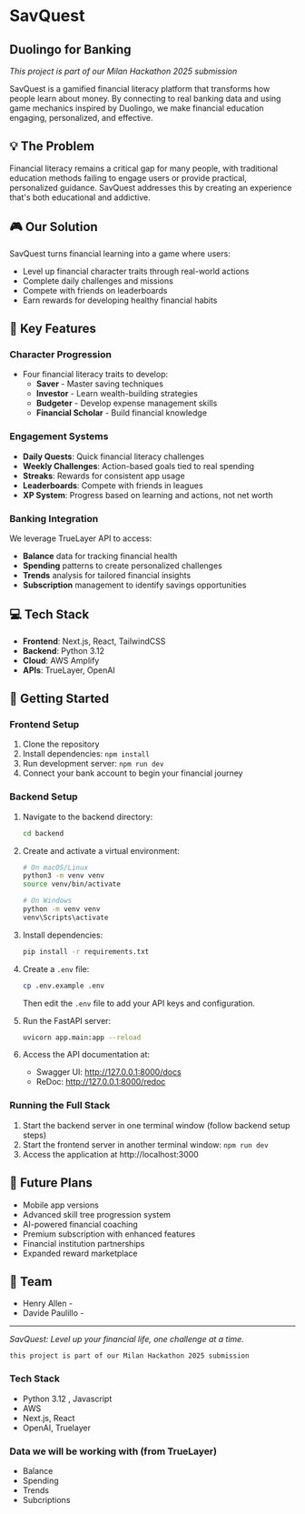 # SavQuest
## Duolingo for Banking

*This project is part of our Milan Hackathon 2025 submission*

SavQuest is a gamified financial literacy platform that transforms how people learn about money. By connecting to real banking data and using game mechanics inspired by Duolingo, we make financial education engaging, personalized, and effective.

## 💡 The Problem

Financial literacy remains a critical gap for many people, with traditional education methods failing to engage users or provide practical, personalized guidance. SavQuest addresses this by creating an experience that's both educational and addictive.

## 🎮 Our Solution

SavQuest turns financial learning into a game where users:
- Level up financial character traits through real-world actions
- Complete daily challenges and missions
- Compete with friends on leaderboards
- Earn rewards for developing healthy financial habits

## 🔑 Key Features

### Character Progression
- Four financial literacy traits to develop:
  - **Saver** - Master saving techniques
  - **Investor** - Learn wealth-building strategies
  - **Budgeter** - Develop expense management skills
  - **Financial Scholar** - Build financial knowledge

### Engagement Systems
- **Daily Quests**: Quick financial literacy challenges
- **Weekly Challenges**: Action-based goals tied to real spending
- **Streaks**: Rewards for consistent app usage
- **Leaderboards**: Compete with friends in leagues
- **XP System**: Progress based on learning and actions, not net worth

### Banking Integration
We leverage TrueLayer API to access:
- **Balance** data for tracking financial health
- **Spending** patterns to create personalized challenges
- **Trends** analysis for tailored financial insights
- **Subscription** management to identify savings opportunities

## 💻 Tech Stack

- **Frontend**: Next.js, React, TailwindCSS
- **Backend**: Python 3.12
- **Cloud**: AWS Amplify
- **APIs**: TrueLayer, OpenAI

## 🚀 Getting Started

### Frontend Setup

1. Clone the repository
2. Install dependencies: `npm install`
3. Run development server: `npm run dev`
4. Connect your bank account to begin your financial journey

### Backend Setup

1. Navigate to the backend directory:
   ```bash
   cd backend
   ```

2. Create and activate a virtual environment:
   ```bash
   # On macOS/Linux
   python3 -m venv venv
   source venv/bin/activate

   # On Windows
   python -m venv venv
   venv\Scripts\activate
   ```

3. Install dependencies:
   ```bash
   pip install -r requirements.txt
   ```

4. Create a `.env` file:
   ```bash
   cp .env.example .env
   ```
   
   Then edit the `.env` file to add your API keys and configuration.

5. Run the FastAPI server:
   ```bash
   uvicorn app.main:app --reload
   ```

6. Access the API documentation at:
   - Swagger UI: http://127.0.0.1:8000/docs
   - ReDoc: http://127.0.0.1:8000/redoc

### Running the Full Stack

1. Start the backend server in one terminal window (follow backend setup steps)
2. Start the frontend server in another terminal window: `npm run dev`
3. Access the application at http://localhost:3000

## 🔮 Future Plans

- Mobile app versions
- Advanced skill tree progression system
- AI-powered financial coaching
- Premium subscription with enhanced features
- Financial institution partnerships
- Expanded reward marketplace

## 👥 Team

- Henry Allen - 
- Davide Paulillo - 

---

*SavQuest: Level up your financial life, one challenge at a time.*

``` this project is part of our Milan Hackathon 2025 submission ```


### Tech Stack

- Python 3.12 , Javascript
- AWS
- Next.js, React
- OpenAI, Truelayer


### Data we will be working with (from TrueLayer)

- Balance
- Spending
- Trends
- Subcriptions